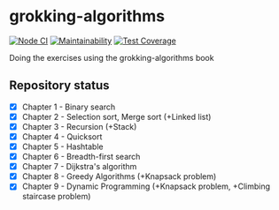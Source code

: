 # grokking-algorithms

[![Node CI](https://github.com/PavelDeuce/grokking-algorithms/actions/workflows/nodejs.yml/badge.svg)](https://github.com/PavelDeuce/grokking-algorithms/actions/workflows/nodejs.yml)
[![Maintainability](https://api.codeclimate.com/v1/badges/124f3ea7dbc891ded46a/maintainability)](https://codeclimate.com/github/PavelDeuce/grokking-algorithms/maintainability)
[![Test Coverage](https://api.codeclimate.com/v1/badges/124f3ea7dbc891ded46a/test_coverage)](https://codeclimate.com/github/PavelDeuce/grokking-algorithms/test_coverage)

Doing the exercises using the grokking-algorithms book

## Repository status

* [x] Chapter 1 - Binary search
* [x] Chapter 2 - Selection sort, Merge sort (+Linked list)
* [x] Chapter 3 - Recursion (+Stack)
* [x] Chapter 4 - Quicksort
* [x] Chapter 5 - Hashtable
* [x] Chapter 6 - Breadth-first search
* [x] Chapter 7 - Dijkstra's algorithm
* [x] Chapter 8 - Greedy Algorithms (+Knapsack problem)
* [x] Chapter 9 - Dynamic Programming (+Knapsack problem, +Climbing staircase problem)
